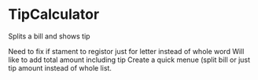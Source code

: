 # TipCalculator
Splits a bill and shows tip 

Need to fix if stament to registor just for letter instead of whole word
Will like to add total amount including tip
Create a quick menue (split bill or just tip amount instead of whole list. 
